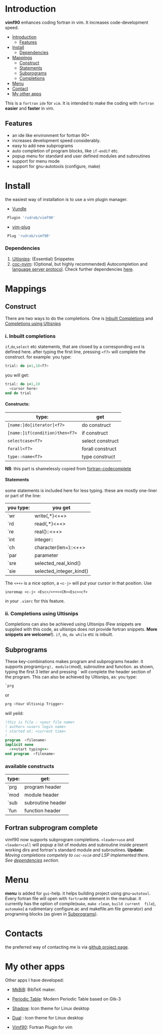 Introduction
============
**vimf90** enhances coding fortran in vim. It increases code-development speed.

- [Introduction](#introduction)
   - [Features](#features)
- [Install](#install)
   - [Dependencies](#dependencies)
- [Mappings](#vimf90-map)
  - [Construct](#vimf90-construct)
  - [Statements](#vimf90-stats)
  - [Subprograms](#vimf90-subs)
  - [Completions](#vimf90-comp)
- [Menu](#vimf90-menu)
- [Contact](#contact)
- [My other apps](#apps)

This is a `fortran` `ide` for `vim`. It is intended to make the coding with `fortran` **easier** and
**faster** in vim.

Features 
----------
  * an ide like environment for fortran 90+
  * increases development speed considerably.
  * easy to add new subprograms
  * auto completion of program blocks, like `if-endif` etc.
  * popup menu for standard and user defined modules and subroutines
  * support for menu mode
  * support for gnu-autotools (configure, make)

Install
============
the easiest way of installation is to use a vim plugin manager. 

 * [Vundle](https://github.com/gmarik/vundle.vim)

```bash
 Plugin 'rudrab/vimf90' 
```

 * [vim-plug](https://github.com/junegunn/vim-plug)

```bash
 Plug 'rudrab/vimf90' 
```

### Dependencies
1. [Ultisnips](https://github.com/SirVer/ultisnips): (Essential) Snippetes
2. [coc-nvim](https://github.com/neoclide/coc.nvim): (Optional, but highly recommended)
      Autocompletion and [language server
      protocol](https://github.com/hansec/fortran-language-server). Check further dependencies
      [here](https://github.com/neoclide/coc.nvim/wiki/Language-servers#fortran).

Mappings
========

Construct
---------

There are two ways to do the completions. One is [Inbuilt Completions](#vimf90-inbuilt) and
[Completions using Ultisnips](#vimf90-ultisnips)
### i. Inbuilt completions

`if`,`do`,`select` etc statements, that are closed by a corresponding `end`
is defined here. after typing the first line, pressing `<f7>` will
complete the construct. for example:
 you type:

```fortran
trial: do i=1,10<f7>        
```

you will get:

```fortran
trial: do i=1,10
  <cursor here>
end do trial
```


#### Constructs:

|type:                         |   get               |
|------------------------------|---------------------|
|`[name:]do[iterator]<f7>`       |  do construct |
|`[name:]if(condition)then<f7>`  |  if construct |
|`selectcase<f7>`                |  select construct |
|`forall<f7>`                    |  forall construct|
|`type::name<f7>`                |  type  construct|

**NB**: this part is shamelessly copied from 
[fortran-codecomplete](http://www.vim.org/scripts/script.php?script_id=2487)


#### Statements

some statements is included here for less typing. these are mostly
one-liner or part of the line:

|you type:    |       you get|
|-------------|---------------|
|\`wr        |   write(<cursor here>,*)<++>|
|\`rd        |   read(<cursor here>,*)<++>|
|\`re        |   real(<cursor here>)::<++>|
|\`int       |   integer::<cursor here>|
|\`ch        |   character(len=<cursor here>)::<++> |
|\`par       |   parameter|
|\`sre       |   selected_real_kind()|
|\`sie       |   selected_integer_kind()|


The `<++>` is a nice option, a `<c-j>` will put your cursor in that position. Use 

 ```vim
 inoremap <c-j> <Esc>/<++><CR><Esc><cf>
 ```

 in your `.vimrc` for this feature.

### ii. Completions using Ultisnips 
Completions can also be achieved using Ultisnips (Few snippets are supplied with this code, as
ultisnips does not provide fortran snippets. **More snippets are welcome!**). `if`, `do`, `do while`
etc is inbuilt. 

Subprograms
-----------

These key-combinations makes program and subprograms header.  it supports program(`prg),
module(`mod), subroutine and function.  as shown, typing the first 3 letter and pressing **\`**
will complete the header section of the program. This can also be achieved by Ultisnips, as: you
type: 

```bash
`prg
```
or 

 ```bash
 prg <Your Ultisnip Trigger>
 ```

 will yeild:

```fortran
!this is file : <your file name>
! author= <users login name>
! started at: <current time>
! 
program  <filename>
implicit none
  <++start typing++>
end program  <filename>
```

### available constructs

|type: |     get:|
|------|---------|
|\`prg |    program header |
|\`mod |    module header|
|\`sub |    subroutine header|
|\`fun |    function header|

Fortran subprogram complete
---------------------------
vimf90 now supports subprogram completions.  `<leader>use` and
`<leader>call` will popup a list of modules and subroutine inside
present working dirs and fortran's standard module and subroutines.
**Update:** _Moving completions competely to `coc-nvim` and LSP implemented there. See
[dependencies](#vimf90-deps) section._ 

Menu
====
**menu** is added for `gui`-help. it helps building project using 
gnu-`autotool`. Every fortran file will open with `fortran90` element 
in the menubar.
it currently has the option of compile(`make`, `make clean`, `build current 
file`), `automake`( a rudimentary configure.ac and makefile.am file 
generator) and programing blocks (as given in [Subprograms](#vimf90-subs)).

<!-- Dependencies -->
<!-- ============ -->
<!-- - this plugin depends on snippets. this should work on standard -->
<!-- snippets engine.  I have tested it with [ultisnips](https://github.com/sirver/ultisnips). -->


Contacts
========
the preferred way of contacting me is via [github project page](https://github.com/rudrab/vimf90/issues).


My other apps
=============
Other apps I have developed:

- [MkBiB](http://rudrab.github.io/mkbib/): BibTeX maker.

- [Periodic Table](http://rudrab.github.io/periodictable/): Modern Periodic Table based on Gtk-3

- [Shadow](http://rudrab.github.io/Shadow/): Icon theme for Linux desktop

- [Dual](http://rudrab.github.io/dual/) : Icon theme for Linux desktop

- [Vimf90](http://rudrab.github.io/vimf90/): Fortran Plugin for vim
